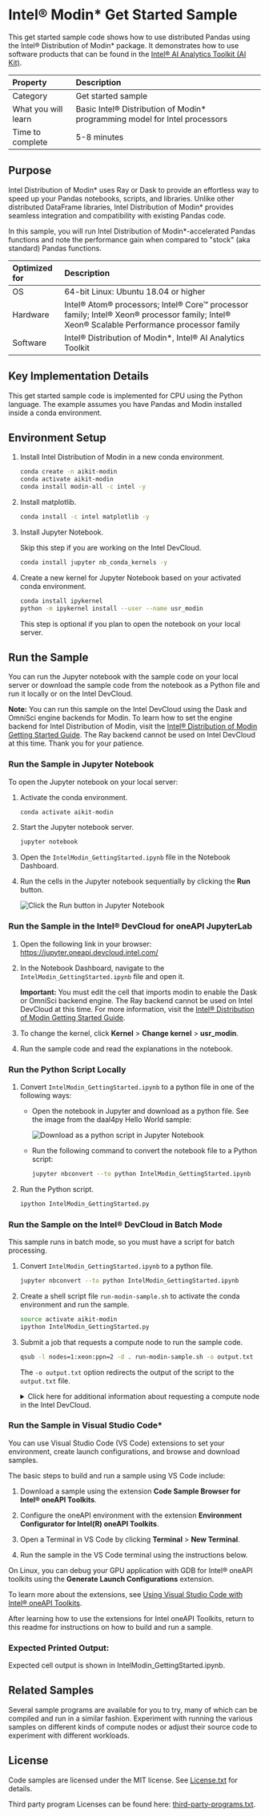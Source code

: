﻿# Intel&reg; Modin* Get Started Sample

This get started sample code shows how to use distributed Pandas using the Intel® Distribution of Modin* package. It demonstrates how to use software products that can be found in the [Intel® AI Analytics Toolkit (AI Kit)](https://software.intel.com/content/www/us/en/develop/tools/oneapi/ai-analytics-toolkit.html).

| Property                          | Description
| :---                              | :---
| Category                          | Get started sample
| What you will learn               | Basic Intel&reg; Distribution of Modin* programming model for Intel processors
| Time to complete                  | 5-8 minutes


## Purpose

Intel Distribution of Modin* uses Ray or Dask to provide an effortless way to speed up your Pandas notebooks, scripts, and libraries. Unlike other distributed DataFrame libraries, Intel Distribution of Modin* provides seamless integration and compatibility with existing Pandas code.

In this sample, you will run Intel Distribution of Modin*-accelerated Pandas functions and note the performance gain when compared to "stock" (aka standard) Pandas functions.

| Optimized for                     | Description
| :---                              | :---
| OS                                | 64-bit Linux: Ubuntu 18.04 or higher
| Hardware                          | Intel® Atom® processors; Intel® Core™ processor family; Intel® Xeon® processor family; Intel® Xeon® Scalable Performance processor family
| Software                          | Intel® Distribution of Modin*, Intel® AI Analytics Toolkit


## Key Implementation Details

This get started sample code is implemented for CPU using the Python language. The example assumes you have Pandas and Modin installed inside a conda environment.


## Environment Setup

1. Install Intel Distribution of Modin in a new conda environment.

   <!-- As of right now, you can install Intel Distribution of Modin only via Anaconda. -->

   ``` bash
   conda create -n aikit-modin
   conda activate aikit-modin
   conda install modin-all -c intel -y
   ```
   
   <!-- You can refer to the oneAPI [main page](https://software.intel.com/en-us/oneapi) for toolkit installation and the Toolkit [Getting Started Guide for Linux](https://software.intel.com/en-us/get-started-with-intel-oneapi-linux-get-started-with-the-intel-ai-analytics-toolkit) for post-installation steps and scripts. -->

   
2. Install matplotlib.

   ``` bash
   conda install -c intel matplotlib -y
   ```
   
3. Install Jupyter Notebook.

   Skip this step if you are working on the Intel DevCloud.

   ``` bash
   conda install jupyter nb_conda_kernels -y
   ```

4. Create a new kernel for Jupyter Notebook based on your activated conda environment.

   ``` bash
   conda install ipykernel
   python -m ipykernel install --user --name usr_modin
   ```
   
   This step is optional if you plan to open the notebook on your local server.


## Run the Sample<a name="running-the-sample"></a>

You can run the Jupyter notebook with the sample code on your local
server or download the sample code from the notebook as a Python file and run it locally or on the Intel DevCloud.

**Note:** You can run this sample on the Intel DevCloud using the Dask and OmniSci engine backends for Modin. To learn how to set the engine backend for Intel Distribution of Modin, visit the [Intel® Distribution of Modin Getting Started Guide](https://www.intel.com/content/www/us/en/developer/articles/technical/intel-distribution-of-modin-getting-started-guide.html). The Ray backend cannot be used on Intel DevCloud at this time. Thank you for your patience.

### Run the Sample in Jupyter Notebook<a name="run-as-jupyter-notebook"></a>

To open the Jupyter notebook on your local server:

1. Activate the conda environment.

   ``` bash
   conda activate aikit-modin
   ```

2. Start the Jupyter notebook server.

   ``` bash
   jupyter notebook
   ```
   
3. Open the ``IntelModin_GettingStarted.ipynb`` file in the Notebook
   Dashboard.

4. Run the cells in the Jupyter notebook sequentially by clicking the
   **Run** button.

   ![Click the Run button in Jupyter Notebook](Jupyter_Run.jpg "Run button in Jupyter Notebook")

### Run the Sample in the Intel® DevCloud for oneAPI JupyterLab

1. Open the following link in your browser: https://jupyter.oneapi.devcloud.intel.com/

2. In the Notebook Dashboard, navigate to the ``IntelModin_GettingStarted.ipynb`` file and open it.

   **Important:** You must edit the cell that imports modin to enable the Dask or OmniSci backend engine. The Ray backend cannot be used on Intel DevCloud at this time. For more information, visit the [Intel® Distribution of Modin Getting Started Guide](https://www.intel.com/content/www/us/en/developer/articles/technical/intel-distribution-of-modin-getting-started-guide.html).

3. To change the kernel, click **Kernel** > **Change kernel** > **usr_modin**.

4. Run the sample code and read the explanations in the notebook.

### Run the Python Script Locally

1. Convert ``IntelModin_GettingStarted.ipynb`` to a python file in one of the following ways:

   - Open the notebook in Jupyter and download as a python file. See the image from the daal4py Hello World sample:

     ![Download as a python script in Jupyter Notebook](Jupyter_Save_Py.jpg "Download as Python script in the Jupyter Notebook")
	 
   - Run the following command to convert the notebook file to a Python script:
   
     ``` bash
     jupyter nbconvert --to python IntelModin_GettingStarted.ipynb
     ```

2. Run the Python script.

   ``` bash
   ipython IntelModin_GettingStarted.py
   ```

### Run the Sample on the Intel&reg; DevCloud in Batch Mode<a name="run-samples-on-devcloud"></a>

This sample runs in batch mode, so you must have a script for batch processing.

1. Convert ``IntelModin_GettingStarted.ipynb`` to a python file.

   ``` bash
   jupyter nbconvert --to python IntelModin_GettingStarted.ipynb
   ```

2. Create a shell script file ``run-modin-sample.sh`` to activate the conda environment and run the sample.

   ```bash
   source activate aikit-modin
   ipython IntelModin_GettingStarted.py
   ```
   
3. Submit a job that requests a compute node to run the sample code.

   ```bash
   qsub -l nodes=1:xeon:ppn=2 -d . run-modin-sample.sh -o output.txt
   ```
   
   The ``-o output.txt`` option redirects the output of the script to the ``output.txt`` file.

   <details>
   <summary>Click here for additional information about requesting a compute node in the Intel DevCloud.</summary>
   
   In order to run a script on the DevCloud, you need to request a compute node using node properties such as: `gpu`, `xeon`, `fpga_compile`, `fpga_runtime` and others. For more information about the node properties, execute the `pbsnodes` command.
   
   This node information must be provided when submitting a job to run your sample in batch mode using the qsub command. When you see the qsub command in the Run section of the [Hello World instructions](https://devcloud.intel.com/oneapi/get_started/aiAnalyticsToolkitSamples/), change the command to fit the node you are using. Nodes which are in bold indicate they are compatible with this sample:

   <!---Mark each compatible Node in BOLD-->
   | Node              | Command                                                 |
   |-------------------|---------------------------------------------------------|
   | GPU               | qsub -l nodes=1:gpu:ppn=2 -d . hello-world.sh           |
   | CPU               | qsub -l nodes=1:xeon:ppn=2 -d . hello-world.sh          |
   | FPGA Compile Time | qsub -l nodes=1:fpga\_compile:ppn=2 -d . hello-world.sh |
   | FPGA Runtime      | qsub -l nodes=1:fpga\_runtime:ppn=2 -d . hello-world.sh |
   </details>

### Run the Sample in Visual Studio Code*

You can use Visual Studio Code (VS Code) extensions to set your environment, create launch configurations,
and browse and download samples.

The basic steps to build and run a sample using VS Code include:

1. Download a sample using the extension **Code Sample Browser for Intel&reg; oneAPI Toolkits**.

2. Configure the oneAPI environment with the extension **Environment Configurator for Intel(R) oneAPI Toolkits**.

3. Open a Terminal in VS Code by clicking **Terminal** > **New Terminal**.

4. Run the sample in the VS Code terminal using the instructions below.

On Linux, you can debug your GPU application with GDB for Intel® oneAPI toolkits using the **Generate Launch Configurations** extension.

To learn more about the extensions, see
[Using Visual Studio Code with Intel® oneAPI Toolkits](https://software.intel.com/content/www/us/en/develop/documentation/using-vs-code-with-intel-oneapi/top.html).

After learning how to use the extensions for Intel oneAPI Toolkits, return to this readme for instructions on how to build and run a sample.

### Expected Printed Output:

Expected cell output is shown in IntelModin_GettingStarted.ipynb.

## Related Samples

Several sample programs are available for you to try, many of which
can be compiled and run in a similar fashion. Experiment with running
the various samples on different kinds of compute nodes or adjust
their source code to experiment with different workloads.

## License

Code samples are licensed under the MIT license. See
[License.txt](https://github.com/oneapi-src/oneAPI-samples/blob/master/License.txt) for details.

Third party program Licenses can be found here: [third-party-programs.txt](https://github.com/oneapi-src/oneAPI-samples/blob/master/third-party-programs.txt).
